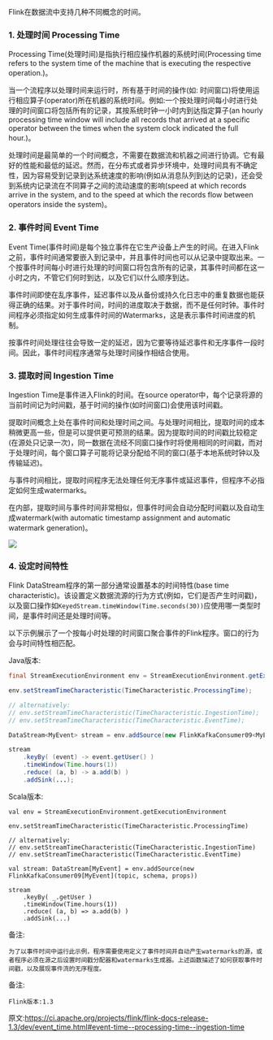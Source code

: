 Flink在数据流中支持几种不同概念的时间。

### 1. 处理时间 Processing Time

Processing Time(处理时间)是指执行相应操作机器的系统时间(Processing time refers to the system time of the machine that is executing the respective operation.)。

当一个流程序以处理时间来运行时，所有基于时间的操作(如: 时间窗口)将使用运行相应算子(operator)所在机器的系统时间。例如:一个按处理时间每小时进行处理的时间窗口将包括所有的记录，其按系统时钟一小时内到达指定算子(an hourly processing time window will include all records that arrived at a specific operator between the times when the system clock indicated the full hour.)。

处理时间是最简单的一个时间概念，不需要在数据流和机器之间进行协调。它有最好的性能和最低的延迟。然而，在分布式或者异步环境中，处理时间具有不确定性，因为容易受到记录到达系统速度的影响(例如从消息队列到达的记录)，还会受到系统内记录流在不同算子之间的流动速度的影响(speed at which records arrive in the system, and to the speed at which the records flow between operators inside the system)。

### 2. 事件时间 Event Time

Event Time(事件时间)是每个独立事件在它生产设备上产生的时间。在进入Flink之前，事件时间通常要嵌入到记录中，并且事件时间也可以从记录中提取出来。一个按事件时间每小时进行处理的时间窗口将包含所有的记录，其事件时间都在这一小时之内，不管它们何时到达，以及它们以什么顺序到达。

事件时间即使在乱序事件，延迟事件以及从备份或持久化日志中的重复数据也能获得正确的结果。对于事件时间，时间的进度取决于数据，而不是任何时钟。事件时间程序必须指定如何生成事件时间的Watermarks，这是表示事件时间进度的机制。

按事件时间处理往往会导致一定的延迟，因为它要等待延迟事件和无序事件一段时间。因此，事件时间程序通常与处理时间操作相结合使用。

### 3. 提取时间 Ingestion Time

Ingestion Time是事件进入Flink的时间。在source operator中，每个记录将源的当前时间记为时间戳，基于时间的操作(如时间窗口)会使用该时间戳。

提取时间概念上处在事件时间和处理时间之间。与处理时间相比，提取时间的成本稍微更高一些，但是可以提供更可预测的结果。因为提取时间的时间戳比较稳定(在源处只记录一次)，同一数据在流经不同窗口操作时将使用相同的时间戳，而对于处理时间，每个窗口算子可能将记录分配给不同的窗口(基于本地系统时钟以及传输延迟)。

与事件时间相比，提取时间程序无法处理任何无序事件或延迟事件，但程序不必指定如何生成watermarks。

在内部，提取时间与事件时间非常相似，但事件时间会自动分配时间戳以及自动生成watermark(with automatic timestamp assignment and automatic watermark generation)。


![](https://ci.apache.org/projects/flink/flink-docs-release-1.3/fig/times_clocks.svg)

### 4. 设定时间特性

Flink DataStream程序的第一部分通常设置基本的时间特性(base time characteristic)。该设置定义数据流源的行为方式(例如，它们是否产生时间戳)，以及窗口操作如`KeyedStream.timeWindow(Time.seconds(30))`应使用哪一类型时间，是事件时间还是处理时间等。

以下示例展示了一个按每小时处理的时间窗口聚合事件的Flink程序。窗口的行为会与时间特性相匹配。

Java版本:
```java
final StreamExecutionEnvironment env = StreamExecutionEnvironment.getExecutionEnvironment();

env.setStreamTimeCharacteristic(TimeCharacteristic.ProcessingTime);

// alternatively:
// env.setStreamTimeCharacteristic(TimeCharacteristic.IngestionTime);
// env.setStreamTimeCharacteristic(TimeCharacteristic.EventTime);

DataStream<MyEvent> stream = env.addSource(new FlinkKafkaConsumer09<MyEvent>(topic, schema, props));

stream
    .keyBy( (event) -> event.getUser() )
    .timeWindow(Time.hours(1))
    .reduce( (a, b) -> a.add(b) )
    .addSink(...);
```
Scala版本:
```
val env = StreamExecutionEnvironment.getExecutionEnvironment

env.setStreamTimeCharacteristic(TimeCharacteristic.ProcessingTime)

// alternatively:
// env.setStreamTimeCharacteristic(TimeCharacteristic.IngestionTime)
// env.setStreamTimeCharacteristic(TimeCharacteristic.EventTime)

val stream: DataStream[MyEvent] = env.addSource(new FlinkKafkaConsumer09[MyEvent](topic, schema, props))

stream
    .keyBy( _.getUser )
    .timeWindow(Time.hours(1))
    .reduce( (a, b) => a.add(b) )
    .addSink(...)
```

备注:
```
为了以事件时间中运行此示例，程序需要使用定义了事件时间并自动产生watermarks的源，或者程序必须在源之后设置时间戳分配器和watermarks生成器。上述函数描述了如何获取事件时间戳，以及展现事件流的无序程度。
```

备注:
```
Flink版本:1.3
```

原文:https://ci.apache.org/projects/flink/flink-docs-release-1.3/dev/event_time.html#event-time--processing-time--ingestion-time

